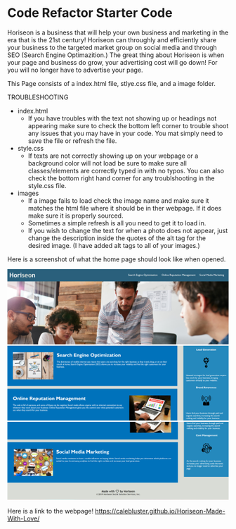 # Code Refactor Starter Code

Horiseon is a business that will help your own business and marketing in the era that is the 21st century! Horiseon can throughly and efficiently share your business to the targeted market group on social media and through SEO (Search Engine Optimazition.) The great thing about Horiseon is when your page and business do grow, your advertising cost will go down! For you will no longer have to advertise your page.

This Page consists of a index.html file, stlye.css file, and a image folder.

TROUBLESHOOTING

- index.html
  - If you have troubles with the text not showing up or headings not appearing make sure to check the bottom left corner to trouble shoot any issues that you may have in your code. You mat simply need to save the file or refresh the file.
- style.css
  - If texts are not correctly showing up on your webpage or a background color will not load be sure to make sure all classes/elements are correctly typed in with no typos. You can also check the bottom right hand corner for any troublshooting in the style.css file.
- images
  - If a image fails to load check the image name and make sure it matches the html file where it should be in ther webpage. If it does make sure it is properly sourced.
  - Sometimes a simple refresh is all you need to get it to load in.
  - If you wish to change the text for when a photo does not appear, just change the description inside the quotes of the alt tag for the desired image. (I have added alt tags to all of your images.)

Here is a screenshot of what the home page should look like when opened.

![Screenshot 18](<assets/images/Screenshot%20(18).png>)
![Screenshot 19](<assets/images/Screenshot%20(19).png>)
![Screenshot 20](<assets/images/Screenshot%20(20).png>)

Here is a link to the webpage! https://calebluster.github.io/Horiseon-Made-With-Love/